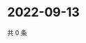 # 2022-09-13

共 0 条

<!-- BEGIN WEIBO -->
<!-- 最后更新时间 Tue Sep 13 2022 00:27:11 GMT+0800 (China Standard Time) -->

<!-- END WEIBO -->

